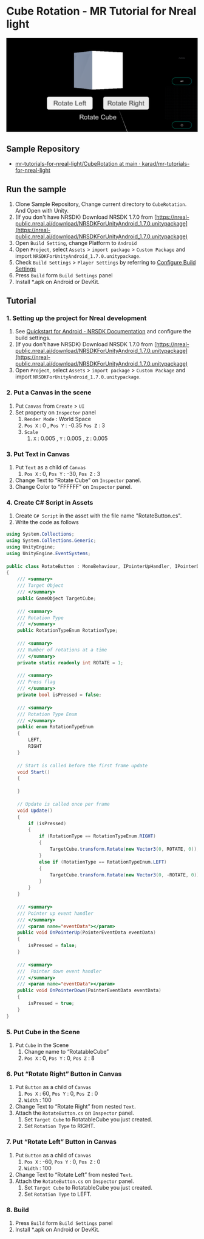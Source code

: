 # Cube Rotation - MR Tutorial for Nreal light

![](Assets/CubeRotation.png)

## Sample Repository

- [mr\-tutorials\-for\-nreal\-light/CubeRotation at main · karad/mr\-tutorials\-for\-nreal\-light](https://github.com/karad/mr-tutorials-for-nreal-light/tree/main/CubeRotation)

## Run the sample

1. Clone Sample Repository, Change current directory to `CubeRotation`. And Open with Unity.
2. (If you don't have NRSDK) Download NRSDK 1.7.0 from [https://nreal-public.nreal.ai/download/NRSDKForUnityAndroid_1.7.0.unitypackage](https://nreal-public.nreal.ai/download/NRSDKForUnityAndroid_1.7.0.unitypackage)
3. Open `Build Setting`, change Platform to `Android`
4. Open `Project`, select `Assets` > `import package` > `Custom Package` and import `NRSDKForUnityAndroid_1.7.0.unitypackage`.
5. Check `Build Settings` > `Player Settings` by referring to [Configure Build Settings](https://nreal.gitbook.io/nrsdk-documentation/discover/quickstart-for-android#configure-build-settings)
6. Press `Build` form `Build Settings` panel
7. Install *.apk on Android or DevKit.

## Tutorial

### 1. Setting up the project for Nreal development

1. See [Quickstart for Android - NRSDK Documentation](https://nreal.gitbook.io/nrsdk-documentation/discover/quickstart-for-android#configure-build-settings) and configure the build settings.
2. (If you don't have NRSDK) Download NRSDK 1.7.0 from [https://nreal-public.nreal.ai/download/NRSDKForUnityAndroid_1.7.0.unitypackage](https://nreal-public.nreal.ai/download/NRSDKForUnityAndroid_1.7.0.unitypackage)
3. Open `Project`, select `Assets` > `import package` > `Custom Package` and import `NRSDKForUnityAndroid_1.7.0.unitypackage`.

### 2. Put a Canvas in the scene

1. Put `Canvas` from `Create` > `UI`
2. Set property on `Inspector` panel
    1. `Render Mode` : World Space
    2. `Pos X` : 0 , `Pos Y` : -0.35 `Pos Z` : 3
    3. `Scale`
        1. `X` : 0.005 , `Y` : 0.005 , `Z` : 0.005

### 3. Put Text in Canvas

1. Put `Text` as a child of `Canvas`
    1. `Pos X` : 0, `Pos Y` : -30, `Pos Z` : 3
2. Change Text to “Rotate Cube” on `Inspector` panel.
3. Change Color to “FFFFFF” on `Inspector` panel.

### 4. Create C# Script in Assets

1. Create `C# Script` in the asset with the file name "RotateButton.cs".
2. Write the code as follows

```csharp
using System.Collections;
using System.Collections.Generic;
using UnityEngine;
using UnityEngine.EventSystems;

public class RotateButton : MonoBehaviour, IPointerUpHandler, IPointerDownHandler
{
    /// <summary>
    /// Target Object
    /// </summary>
    public GameObject TargetCube;

    /// <summary>
    /// Rotation Type
    /// </summary>
    public RotationTypeEnum RotationType;

    /// <summary>
    /// Number of rotations at a time
    /// </summary>
    private static readonly int ROTATE = 1;

    /// <summary>
    /// Press flag
    /// </summary>
    private bool isPressed = false;

    /// <summary>
    /// Rotation Type Enum
    /// </summary>
    public enum RotationTypeEnum
    {
        LEFT,
        RIGHT
    }

    // Start is called before the first frame update
    void Start()
    {

    }

    // Update is called once per frame
    void Update()
    {
        if (isPressed)
        {
            if (RotationType == RotationTypeEnum.RIGHT)
            {
                TargetCube.transform.Rotate(new Vector3(0, ROTATE, 0));
            }
            else if (RotationType == RotationTypeEnum.LEFT)
            {
                TargetCube.transform.Rotate(new Vector3(0, -ROTATE, 0));
            }
        }
    }

    /// <summary>
    /// Pointer up event handler
    /// </summary>
    /// <param name="eventData"></param>
    public void OnPointerUp(PointerEventData eventData)
    {
        isPressed = false;
    }

    /// <summary>
    ///  Pointer down event handler
    /// </summary>
    /// <param name="eventData"></param>
    public void OnPointerDown(PointerEventData eventData)
    {
        isPressed = true;
    }
}
```

### 5. Put Cube in the Scene

1. Put `Cube` in the Scene
    1. Change name to “RotatableCube”
    2. `Pos X` : 0, `Pos Y` : 0, `Pos Z` : 8

### 6. Put “Rotate Right” Button in Canvas

1. Put `Button` as a child of `Canvas`
    1. `Pos X` : 60, `Pos Y` : 0, `Pos Z` : 0
    2. `Width` : 100
2. Change Text to “Rotate Right” from nested `Text`.
3. Attach the `RotateButton.cs` on `Inspector` panel.
    1. Set `Target Cube` to RotatableCube you just created.
    2. Set `Rotation Type` to RIGHT.

### 7. Put “Rotate Left” Button in Canvas

1. Put `Button` as a child of `Canvas`
    1. `Pos X` : -60, `Pos Y` : 0, `Pos Z` : 0
    2. `Width` : 100
2. Change Text to “Rotate Left” from nested `Text`.
3. Attach the `RotateButton.cs` on `Inspector` panel.
    1. Set `Target Cube` to RotatableCube you just created.
    2. Set `Rotation Type` to LEFT.

### 8. Build

1. Press `Build` form `Build Settings` panel
2. Install *.apk on Android or DevKit.

